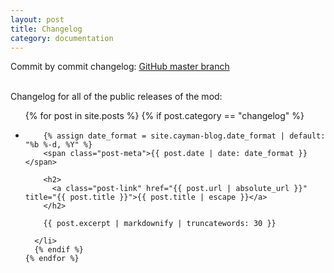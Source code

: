 ```yaml
---
layout: post
title: Changelog
category: documentation
---
```


Commit by commit changelog: [GitHub master branch](https://github.com/Cgameworld/TrafficLightReplacer/commits/master)
<br><br>

Changelog for all of the public releases of the mod:

  <ul class="post-list">
    {% for post in site.posts %}
    {% if post.category == "changelog" %}
      <li>

        {% assign date_format = site.cayman-blog.date_format | default: "%b %-d, %Y" %}
        <span class="post-meta">{{ post.date | date: date_format }}</span>

        <h2>
          <a class="post-link" href="{{ post.url | absolute_url }}" title="{{ post.title }}">{{ post.title | escape }}</a>
        </h2>

        {{ post.excerpt | markdownify | truncatewords: 30 }}

      </li>
      {% endif %}
    {% endfor %}
  </ul>
